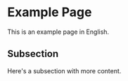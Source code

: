 # Example Page

This is an example page in English.

## Subsection

Here's a subsection with more content.
